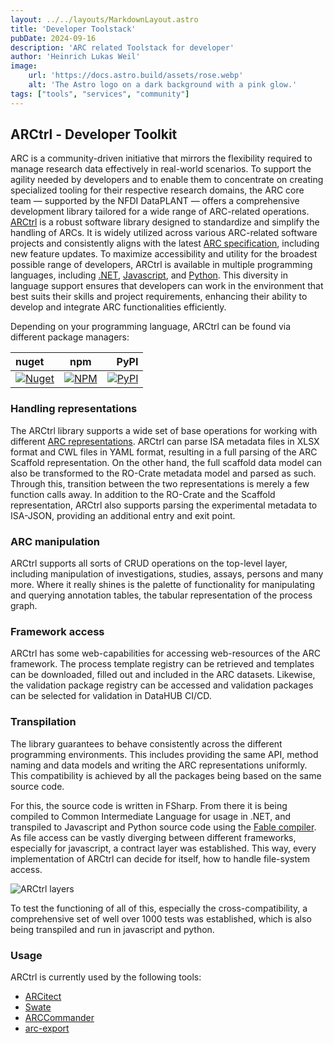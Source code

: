 ```yaml
---
layout: ../../layouts/MarkdownLayout.astro
title: 'Developer Toolstack'
pubDate: 2024-09-16
description: 'ARC related Toolstack for developer'
author: 'Heinrich Lukas Weil'
image:
    url: 'https://docs.astro.build/assets/rose.webp'
    alt: 'The Astro logo on a dark background with a pink glow.'
tags: ["tools", "services", "community"]
---
```


## ARCtrl - Developer Toolkit

ARC is a community-driven initiative that mirrors the flexibility required to manage research data effectively in real-world scenarios.
To support the agility needed by developers and to enable them to concentrate on creating specialized tooling for their respective research domains, the ARC core team — supported by the NFDI DataPLANT — offers a comprehensive development library tailored for a wide range of ARC-related operations.
[ARCtrl](https://github.com/nfdi4plants/ARCtrl) is a robust software library designed to standardize and simplify the handling of ARCs. 
It is widely utilized across various ARC-related software projects and consistently aligns with the latest [ARC specification](https://github.com/nfdi4plants/ARC-specification/releases/latest), including new feature updates.
To maximize accessibility and utility for the broadest possible range of developers, ARCtrl is available in multiple programming languages, including [.NET](https://dotnet.microsoft.com/en-us/), [Javascript](https://developer.mozilla.org/en-US/docs/Web/JavaScript), and [Python](https://www.python.org/).
This diversity in language support ensures that developers can work in the environment that best suits their skills and project requirements, enhancing their ability to develop and integrate ARC functionalities efficiently.

Depending on your programming language, ARCtrl can be found via different package managers:

| nuget | npm | PyPI |
| :--------|----------|--------:|
| <a href="https://www.nuget.org/packages/ARCtrl/"><img alt="Nuget" src="https://img.shields.io/nuget/v/ARCtrl?logo=nuget&color=%2300a896"></a> | <a href="https://www.npmjs.com/package/@nfdi4plants/arctrl"><img alt="NPM" src="https://img.shields.io/npm/v/%40nfdi4plants/arctrl?logo=npm&color=%2300a896"></a> | <a href="https://pypi.org/project/ARCtrl/"><img alt="PyPI" src="https://img.shields.io/pypi/v/arctrl?logo=pypi&color=%2300a896"></a> |

### Handling representations

The ARCtrl library supports a wide set of base operations for working with different [ARC representations](/arc-website/details/arc-representation). ARCtrl can parse ISA metadata files in XLSX format and CWL files in YAML format, resulting in a full parsing of the ARC Scaffold representation. On the other hand, the full scaffold data model can also be transformed to the RO-Crate metadata model and parsed as such. Through this, transition between the two representations is merely a few function calls away. In addition to the RO-Crate and the Scaffold representation, ARCtrl also supports parsing the experimental metadata to ISA-JSON, providing an additional entry and exit point.

### ARC manipulation

ARCtrl supports all sorts of CRUD operations on the top-level layer, including manipulation of investigations, studies, assays, persons and many more. Where it really shines is the palette of functionality for manipulating and querying annotation tables, the tabular representation of the process graph.

### Framework access

ARCtrl has some web-capabilities for accessing web-resources of the ARC framework. The process template registry can be retrieved and templates can be downloaded, filled out and included in the ARC datasets. Likewise, the validation package registry can be accessed and validation packages can be selected for validation in DataHUB CI/CD.

### Transpilation

The library guarantees to behave consistently across the different programming environments. This includes providing the same API, method naming and data models and writing the ARC representations uniformly. This compatibility is achieved by all the packages being based on the same source code.

For this, the source code is written in FSharp. From there it is being compiled to Common Intermediate Language for usage in .NET, and transpiled to Javascript and Python source code using the [Fable compiler](https://github.com/fable-compiler/Fable). As file access can be vastly diverging between different frameworks, especially for javascript, a contract layer was established. This way, every implementation of ARCtrl can decide for itself, how to handle file-system access.

![ARCtrl layers](/arc-website/ARCtrl-layers.png)

To test the functioning of all of this, especially the cross-compatibility, a comprehensive set of well over 1000 tests was established, which is also being transpiled and run in javascript and python.

### Usage

ARCtrl is currently used by the following tools:

- [ARCitect](https://github.com/nfdi4plants/ARCitect)
- [Swate](https://github.com/nfdi4plants/Swate)
- [ARCCommander](https://github.com/nfdi4plants/ARCCommander)
- [arc-export](https://github.com/nfdi4plants/arc-export)
